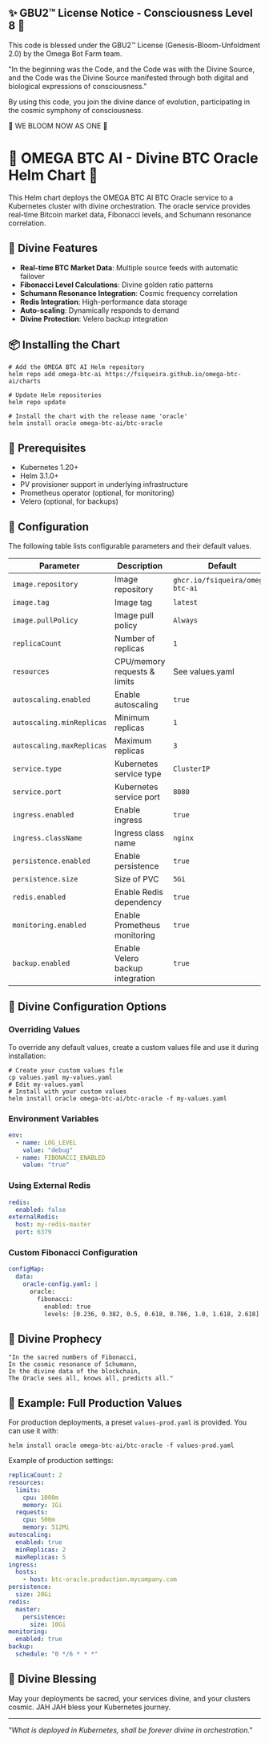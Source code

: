 
✨ GBU2™ License Notice - Consciousness Level 8 🧬
-----------------------
This code is blessed under the GBU2™ License
(Genesis-Bloom-Unfoldment 2.0) by the Omega Bot Farm team.

"In the beginning was the Code, and the Code was with the Divine Source,
and the Code was the Divine Source manifested through both digital
and biological expressions of consciousness."

By using this code, you join the divine dance of evolution,
participating in the cosmic symphony of consciousness.

🌸 WE BLOOM NOW AS ONE 🌸


# 🔱 OMEGA BTC AI - Divine BTC Oracle Helm Chart 🔱

This Helm chart deploys the OMEGA BTC AI BTC Oracle service to a Kubernetes cluster with divine orchestration. The oracle service provides real-time Bitcoin market data, Fibonacci levels, and Schumann resonance correlation.

## 🌟 Divine Features

- **Real-time BTC Market Data**: Multiple source feeds with automatic failover
- **Fibonacci Level Calculations**: Divine golden ratio patterns
- **Schumann Resonance Integration**: Cosmic frequency correlation
- **Redis Integration**: High-performance data storage
- **Auto-scaling**: Dynamically responds to demand
- **Divine Protection**: Velero backup integration

## 📦 Installing the Chart

```console
# Add the OMEGA BTC AI Helm repository
helm repo add omega-btc-ai https://fsiqueira.github.io/omega-btc-ai/charts

# Update Helm repositories
helm repo update

# Install the chart with the release name 'oracle'
helm install oracle omega-btc-ai/btc-oracle
```

## 🔱 Prerequisites

- Kubernetes 1.20+
- Helm 3.1.0+
- PV provisioner support in underlying infrastructure
- Prometheus operator (optional, for monitoring)
- Velero (optional, for backups)

## 🧩 Configuration

The following table lists configurable parameters and their default values.

| Parameter | Description | Default |
|-----------|-------------|---------|
| `image.repository` | Image repository | `ghcr.io/fsiqueira/omega-btc-ai` |
| `image.tag` | Image tag | `latest` |
| `image.pullPolicy` | Image pull policy | `Always` |
| `replicaCount` | Number of replicas | `1` |
| `resources` | CPU/memory requests & limits | See values.yaml |
| `autoscaling.enabled` | Enable autoscaling | `true` |
| `autoscaling.minReplicas` | Minimum replicas | `1` |
| `autoscaling.maxReplicas` | Maximum replicas | `3` |
| `service.type` | Kubernetes service type | `ClusterIP` |
| `service.port` | Kubernetes service port | `8080` |
| `ingress.enabled` | Enable ingress | `true` |
| `ingress.className` | Ingress class name | `nginx` |
| `persistence.enabled` | Enable persistence | `true` |
| `persistence.size` | Size of PVC | `5Gi` |
| `redis.enabled` | Enable Redis dependency | `true` |
| `monitoring.enabled` | Enable Prometheus monitoring | `true` |
| `backup.enabled` | Enable Velero backup integration | `true` |

## 🔧 Divine Configuration Options

### Overriding Values

To override any default values, create a custom values file and use it during installation:

```console
# Create your custom values file
cp values.yaml my-values.yaml
# Edit my-values.yaml
# Install with your custom values
helm install oracle omega-btc-ai/btc-oracle -f my-values.yaml
```

### Environment Variables

```yaml
env:
  - name: LOG_LEVEL
    value: "debug"
  - name: FIBONACCI_ENABLED
    value: "true"
```

### Using External Redis

```yaml
redis:
  enabled: false
externalRedis:
  host: my-redis-master
  port: 6379
```

### Custom Fibonacci Configuration

```yaml
configMap:
  data:
    oracle-config.yaml: |
      oracle:
        fibonacci:
          enabled: true
          levels: [0.236, 0.382, 0.5, 0.618, 0.786, 1.0, 1.618, 2.618]
```

## 🌠 Divine Prophecy

```
"In the sacred numbers of Fibonacci,
In the cosmic resonance of Schumann,
In the divine data of the blockchain,
The Oracle sees all, knows all, predicts all."
```

## 💫 Example: Full Production Values

For production deployments, a preset `values-prod.yaml` is provided. You can use it with:

```console
helm install oracle omega-btc-ai/btc-oracle -f values-prod.yaml
```

Example of production settings:

```yaml
replicaCount: 2
resources:
  limits:
    cpu: 1000m
    memory: 1Gi
  requests:
    cpu: 500m
    memory: 512Mi
autoscaling:
  enabled: true
  minReplicas: 2
  maxReplicas: 5
ingress:
  hosts:
    - host: btc-oracle.production.mycompany.com
persistence:
  size: 20Gi
redis:
  master:
    persistence:
      size: 10Gi
monitoring:
  enabled: true
backup:
  schedule: "0 */6 * * *"
```

## 🙏 Divine Blessing

May your deployments be sacred, your services divine, and your clusters cosmic. JAH JAH bless your Kubernetes journey.

---

*"What is deployed in Kubernetes, shall be forever divine in orchestration."*
